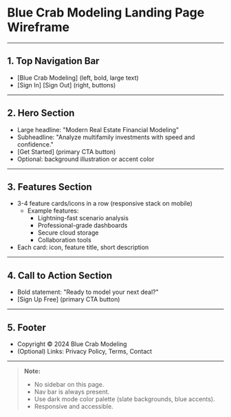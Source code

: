 # Blue Crab Modeling Landing Page Wireframe

---

## 1. Top Navigation Bar
- [Blue Crab Modeling] (left, bold, large text)
- [Sign In] [Sign Out] (right, buttons)

---

## 2. Hero Section
- Large headline: "Modern Real Estate Financial Modeling"
- Subheadline: "Analyze multifamily investments with speed and confidence."
- [Get Started] (primary CTA button)
- Optional: background illustration or accent color

---

## 3. Features Section
- 3-4 feature cards/icons in a row (responsive stack on mobile)
    - Example features:
        - Lightning-fast scenario analysis
        - Professional-grade dashboards
        - Secure cloud storage
        - Collaboration tools
- Each card: icon, feature title, short description

---

## 4. Call to Action Section
- Bold statement: "Ready to model your next deal?"
- [Sign Up Free] (primary CTA button)

---

## 5. Footer
- Copyright © 2024 Blue Crab Modeling
- (Optional) Links: Privacy Policy, Terms, Contact

---

> **Note:**
> - No sidebar on this page.
> - Nav bar is always present.
> - Use dark mode color palette (slate backgrounds, blue accents).
> - Responsive and accessible. 